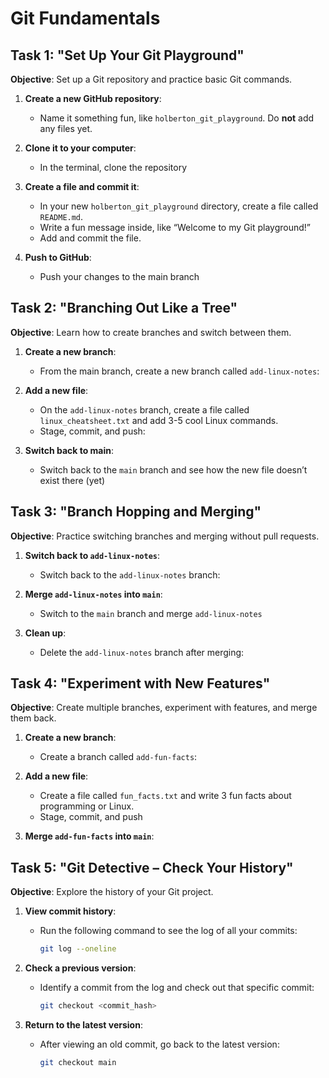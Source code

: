 # Git Fundamentals

## Task 1: "Set Up Your Git Playground"

**Objective**: Set up a Git repository and practice basic Git commands.

1. **Create a new GitHub repository**:
   - Name it something fun, like `holberton_git_playground`. Do **not** add any files yet.

2. **Clone it to your computer**:
   - In the terminal, clone the repository

3. **Create a file and commit it**:
   - In your new `holberton_git_playground` directory, create a file called `README.md`.
   - Write a fun message inside, like “Welcome to my Git playground!”
   - Add and commit the file. 

4. **Push to GitHub**:
   - Push your changes to the main branch

## Task 2: "Branching Out Like a Tree"

**Objective**: Learn how to create branches and switch between them.

1. **Create a new branch**:
   - From the main branch, create a new branch called `add-linux-notes`:


2. **Add a new file**:
   - On the `add-linux-notes` branch, create a file called `linux_cheatsheet.txt` and add 3-5 cool Linux commands.
   - Stage, commit, and push:

3. **Switch back to main**:
   - Switch back to the `main` branch and see how the new file doesn’t exist there (yet)

## Task 3: "Branch Hopping and Merging"

**Objective**: Practice switching branches and merging without pull requests.

1. **Switch back to `add-linux-notes`**:
   - Switch back to the `add-linux-notes` branch:

2. **Merge `add-linux-notes` into `main`**:
   - Switch to the `main` branch and merge `add-linux-notes`

3. **Clean up**:
   - Delete the `add-linux-notes` branch after merging:


## Task 4: "Experiment with New Features"

**Objective**: Create multiple branches, experiment with features, and merge them back.

1. **Create a new branch**:
   - Create a branch called `add-fun-facts`:


2. **Add a new file**:
   - Create a file called `fun_facts.txt` and write 3 fun facts about programming or Linux.
   - Stage, commit, and push



5. **Merge `add-fun-facts` into `main`**:



## Task 5: "Git Detective – Check Your History"

**Objective**: Explore the history of your Git project.

1. **View commit history**:
   - Run the following command to see the log of all your commits:
     ```bash
     git log --oneline
     ```

2. **Check a previous version**:
   - Identify a commit from the log and check out that specific commit:
     ```bash
     git checkout <commit_hash>
     ```

3. **Return to the latest version**:
   - After viewing an old commit, go back to the latest version:
     ```bash
     git checkout main
     ```
